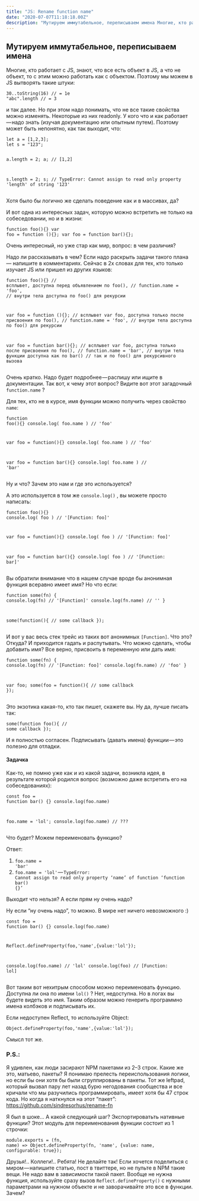 ```yaml
---
title: "JS: Rename function name"
date: "2020-07-07T11:18:18.00Z"
description: "Мутируем иммутабельное, переписываем имена Многие, кто работает с JS, знают, что все есть объект в JS, а что не объект, то с эти"
---
```


<h2 id="-">Мутируем иммутабельное, переписываем имена</h2><p>Многие, кто работает с JS, знают, что все есть объект в JS, а что не объект, то с этим можно работать как с объектом. Поэтому мы можем в JS вытворять такие штуки:</p><pre><code class="language-javascript">30..toString(16) // = 1e
"abc".length // = 3</code></pre><p>и так далее. Но при этом надо понимать, что не все такие свойства можно изменять. Некоторые из них readonly. У кого что и как работает — надо знать (изучая документацию или опытным путем). Поэтому может быть непонятно, как так выходит, что:</p><pre><code class="language-javascript">let a = [1,2,3];
let s = "123";

a.length = 2;
a; // [1,2]

s.length = 2;
s; // TypeError: Cannot assign to read only property 'length' of string '123'</code></pre><p>Хотя было бы логично же сделать поведение как и в массивах, да?</p><p>И вот одна из интересных задач, которую можно встретить не только на собеседовании, но и в жизни:</p><pre><code class="language-javascript">function foo(){}
var foo = function (){};
var foo = function bar(){};</code></pre><p>Очень интересный, но уже стар как мир, вопрос: в чем различия?</p><p>Надо ли рассказывать в чем? Если надо раскрыть задачи такого плана— напишите в комментариях. Сейчас в 2х словах для тех, кто только изучает JS или пришел из других языков:</p><pre><code class="language-javascript">function foo(){}
// всплывет, доступна перед объявлением по foo(),
// function.name = 'foo',
// внутри тела доступна по foo() для рекурсии

var foo = function (){};
// всплывет var foo, доступна только после присвоения по foo(), 
// function.name = 'foo',
// внутри тела доступна по foo() для рекурсии

var foo = function bar(){};
// всплывет var foo, доступна только после присвоения по foo(), 
// function.name = 'bar',
// внутри тела функции доступна как по bar()
// так и по foo() для рекурсивного вызова</code></pre><p>Очень кратко. Надо будет подробнее — распишу или ищите в документации. Так вот, к чему этот вопрос? Видите вот этот загадочный <code>function.name</code> ?</p><p>Для тех, кто не в курсе, имя функции можно получить через свойство <code>name</code>:</p><pre><code class="language-javascript">function foo(){}
console.log( foo.name ) // 'foo'

var foo = function(){}
console.log( foo.name ) // 'foo'

var foo = function bar(){}
console.log( foo.name ) // 'bar'</code></pre><p>Ну и что? Зачем это нам и где это используется?</p><p>А это используется в том же <code>console.log()</code> , вы можете просто написать:</p><pre><code class="language-javascript">function foo(){}
console.log( foo ) // '[Function: foo]'

var foo = function(){}
console.log( foo ) // '[Function: foo]'

var foo = function bar(){}
console.log( foo ) // '[Function: bar]'</code></pre><p>Вы обратили внимание что в нашем случае вроде бы анонимная функция всеравно имеет имя? Но что если:</p><pre><code class="language-javascript">function some(fn) {
  console.log(fn) // '[Function]'
  console.log(fn.name) // ''
}

some(function(){
  // some callback
});</code></pre><p>И вот у вас весь стек трейс из таких вот анонимных <code>[Function]</code>. Что это? Откуда? И приходится гадать и распутывать. Что можно сделать, чтобы добавить имя? Все верно, присвоить в переменную или дать имя:</p><pre><code class="language-javascript">function some(fn) {
  console.log(fn) // '[Function: foo]'
  console.log(fn.name) // 'foo'
}

var foo;
some(foo = function(){
  // some callback
});</code></pre><p>Это экзотика какая-то, кто так пишет, скажете вы. Ну да, лучше писать так:</p><pre><code class="language-javascript">some(function foo(){
  // some callback
});</code></pre><p>И я полностью согласен. Подписывать (давать имена) функции — это полезно для отладки.</p><h4 id="--1">Задачка</h4><p>Как-то, не помню уже как и из какой задачи, возникла идея, в результате которой родился вопрос (возможно даже встретить его на собеседованиях):</p><pre><code class="language-javascript">const foo = function bar() {}
console.log(foo.name)

foo.name = 'lol';
console.log(foo.name) // ???</code></pre><p>Что будет? Можем переименовать функцию?</p><p>Ответ:</p><ol><li><code>foo.name = 'bar'</code></li><li><code>foo.name = 'lol'</code> — <code>TypeError: Cannot assign to read only property ‘name’ of function ‘function bar() {}’</code></li></ol><p>Выходит что нельзя? А если прям ну очень надо?</p><p>Ну если “ну очень надо”, то можно. В мире нет ничего невозможного :)</p><pre><code class="language-javascript">const foo = function bar() {}
console.log(foo.name)

Reflect.defineProperty(foo,'name',{value:'lol'});

console.log(foo.name) // 'lol'
console.log(foo) // [Function: lol]</code></pre><p>Вот таким вот нехитрым способом можно переименовать функцию. Доступна ли она по имени <code>lol()</code> ? Нет, недоступна. Но в логах вы будете видеть это имя. Таким образом можно генерить программно имена колбэков и подписывать их.</p><p>Если недоступен Reflect, то используйте Object:</p><pre><code class="language-javascript">Object.defineProperty(foo,'name',{value:'lol'});</code></pre><p>Смысл тот же.</p><h3 id="p-s-">P.S.:</h3><p>Я удивлен, как люди засирают NPM пакетами из 2–3 строк. Какие же это, матьево, пакеты? Я понимаю прелесть переиспользования логики, но если бы они хотя бы были сгруппированы в пакеты. Тот же leftpad, который вызвал пару лет назад бурю негодования сообщества и все кричали что мы разучились программировать, имеет хотя бы 47 строк кода. Но когда я наткнулся на этот “пакет”: <a href="https://github.com/sindresorhus/rename-fn" rel="nofollow noopener">https://github.com/sindresorhus/rename-fn</a></p><p>Я был в шоке… А какой следующий шаг? Экспортироватьть нативные функции? Этот модуль для переименования функции состоит из 1 строчки:</p><pre><code class="language-javascript">module.exports = (fn, name) =&gt; Object.defineProperty(fn, 'name', {value: name, configurable: true});</code></pre><p>Друзья!.. Коллеги!.. Ребята! Не делайте так! Если хочется поделиться с миром — напишите статью, пост в твиттере, но не пульте в NPM такие вещи. Не надо вам в зависимости такой пакет. Вообще не нужна функция, используйте сразу вызов <code>Reflect.defineProperty()</code> с нужными параметрами на нужном объекте и не заворачивайте это все в функции. Зачем?</p>

